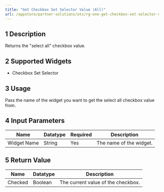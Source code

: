 ```yaml
---
title: "Get Checkbox Set Selector Value (All)"
url: /appstore/partner-solutions/ats/rg-one-get-checkbox-set-selector-value-all/
---
```


## 1 Description

Returns the "select all" checkbox value.

## 2 Supported Widgets

* Checkbox Set Selector

## 3 Usage

Pass the name of the widget you want to get the select all checkbox value from.

## 4 Input Parameters

Name | Datatype | Required | Description
---- | -------- | ------- |---------------
Widget Name | String | Yes | The name of the widget.

## 5 Return Value

Name | Datatype | Description
---- | --------- | ---------------
Checked | Boolean | The current value of the checkbox.
